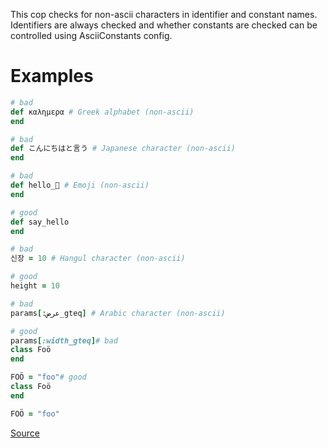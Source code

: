 
This cop checks for non-ascii characters in identifier and constant names.
Identifiers are always checked and whether constants are checked
can be controlled using AsciiConstants config.

# Examples

```ruby
# bad
def καλημερα # Greek alphabet (non-ascii)
end

# bad
def こんにちはと言う # Japanese character (non-ascii)
end

# bad
def hello_🍣 # Emoji (non-ascii)
end

# good
def say_hello
end

# bad
신장 = 10 # Hangul character (non-ascii)

# good
height = 10

# bad
params[:عرض_gteq] # Arabic character (non-ascii)

# good
params[:width_gteq]# bad
class Foö
end

FOÖ = "foo"# good
class Foö
end

FOÖ = "foo"
```

[Source](http://www.rubydoc.info/gems/rubocop/RuboCop/Cop/Naming/AsciiIdentifiers)
